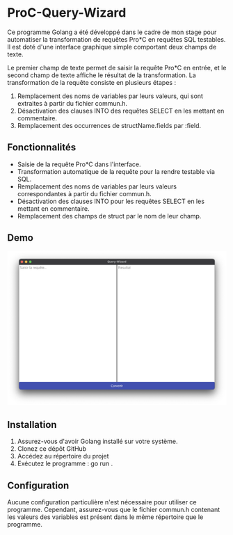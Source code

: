 # ProC-Query-Wizard

Ce programme Golang a été développé dans le cadre de mon stage pour automatiser la transformation de requêtes Pro*C en requêtes SQL testables. Il est doté d'une interface graphique simple comportant deux champs de texte.

Le premier champ de texte permet de saisir la requête Pro*C en entrée, et le second champ de texte affiche le résultat de la transformation. La transformation de la requête consiste en plusieurs étapes :

1. Remplacement des noms de variables par leurs valeurs, qui sont extraites à partir du fichier commun.h.
2. Désactivation des clauses INTO des requêtes SELECT en les mettant en commentaire.
3. Remplacement des occurrences de structName.fields par :field.

## Fonctionnalités

- Saisie de la requête Pro*C dans l'interface.
- Transformation automatique de la requête pour la rendre testable via SQL.
- Remplacement des noms de variables par leurs valeurs correspondantes à partir du fichier commun.h.
- Désactivation des clauses INTO pour les requêtes SELECT en les mettant en commentaire.
- Remplacement des champs de struct par le nom de leur champ.

## Demo

![Screenshot](/documentation/Screenshots/1.png)

## Installation

1. Assurez-vous d'avoir Golang installé sur votre système.
2. Clonez ce dépôt GitHub
3. Accédez au répertoire du projet
4. Exécutez le programme : go run .

## Configuration

Aucune configuration particulière n'est nécessaire pour utiliser ce programme. Cependant, assurez-vous que le fichier commun.h contenant les valeurs des variables est présent dans le même répertoire que le programme.
